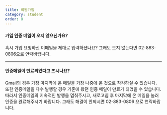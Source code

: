 ```yaml
---
title: 회원가입 
category: student
order: 8
---
```

#### 가입 인증 메일이 오지 않으신가요?
혹시 가입 요청하신 이메일을 제대로 입력하셨나요?
그래도 오지 않는다면 02-883-0806으로 연락바랍니다. 

---


#### 인증메일이 만료되었다고 뜨시나요?
Gmail의 경우 가장 마지막에 온 메일을 가장 나중에 온 것으로 착각하실 수 있습니다.
또한 인증메일을 다수 발행할 경우 기존에 왔던 인증 메일이 만료가 되었을 수 있습니다.
따라서 인증메일의 지속적인 발행을 멈춰주시고, 새로고침 후 마지막에 온 메일을 눌러 인증을 완료해주시기 바랍니다.
그래도 해결이 안되시면 02-883-0806 으로 연락바랍니다.
